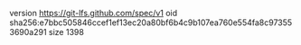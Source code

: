 version https://git-lfs.github.com/spec/v1
oid sha256:e7bbc505846ccef1ef13ec20a80bf6b4c9b107ea760e554fa8c973553690a291
size 1398
